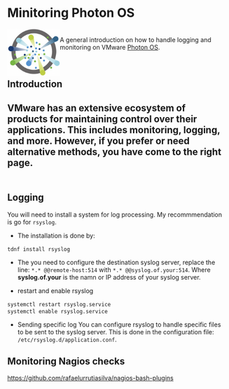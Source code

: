 # Minitoring Photon OS
<img width="120" alt="Photon OS" src="https://github.com/rafaelurrutiasilva/images/blob/main/logos/Photon_OS.png" align=left> <br>
A general introduction on how to handle logging and monitoring on VMware [Photon OS](https://vmware.github.io/photon). <br>
<br>
<br>
## Introduction
VMware has an extensive ecosystem of products for maintaining control over their applications. This includes monitoring, logging, and more. However, if you prefer or need alternative methods, you have come to the right page.
<br>
<br>
---

## Logging
You will need to install a system for log processing. My recommmendation is go for `rsyslog`.
* The installation is done by:
```
tdnf install rsyslog
```
* The you need to configure the destination syslog server, replace the line: `*.* @@remote-host:514` with `*.* @@syslog.of.your:514`.
Where **syslog.of.your** is the namn or IP address of your syslog server.

* restart and enable rsyslog
```
systemctl restart rsyslog.service
systemctl enable rsyslog.service 
````
* Sending specific log
You can configure rsyslog to handle specific files to be sent to the syslog server. This is done in the configuration file: `/etc/rsyslog.d/application.conf`.

## Monitoring Nagios checks
 
https://github.com/rafaelurrutiasilva/nagios-bash-plugins

